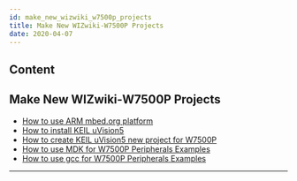 ```yaml
---
id: make_new_wizwiki_w7500p_projects
title: Make New WIZwiki-W7500P Projects
date: 2020-04-07
---
```



## Content
## Make New WIZwiki-W7500P Projects

   * [How to use ARM mbed.org platform]()
   * [How to install KEIL uVision5]()
   * [How to create KEIL uVision5 new project for W7500P]()
   * [How to use MDK for W7500P Peripherals Examples]()
   * [How to use gcc for W7500P Peripherals Examples]()

-----
